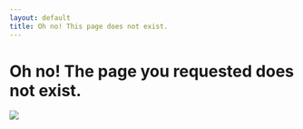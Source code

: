 ```yaml
---
layout: default
title: Oh no! This page does not exist.
---
```


# Oh no! The page you requested does not exist.

<img src="{{ site.url }}/images/404.jpg" />


